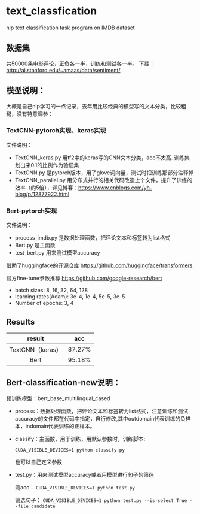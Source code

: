 # text_classfication
nlp text classification task program on IMDB dataset

## 数据集
共50000条电影评论，正负各一半，训练和测试各一半。
下载：http://ai.stanford.edu/~amaas/data/sentiment/

## 模型说明：
大概是自己nlp学习的一点记录，去年用比较经典的模型写的文本分类，比较粗糙，没有特意调参：  

### TextCNN-pytorch实现、keras实现

文件说明：

- TextCNN_keras.py 用tf2中的keras写的CNN文本分类，acc不太高. 训练集划出来0.1的比例作为验证集
- TextCNN.py 是pytorch版本，用了glove词向量，测试时把训练那部分注释掉
- TextCNN_parallel.py 用分布式并行的相关代码改造上个文件，提升了训练的效率（约5倍），详见博客：https://www.cnblogs.com/yh-blog/p/12877922.html

### Bert-pytorch实现

文件说明：

- process_imdb.py 是数据处理函数，把评论文本和标签转为list格式
- Bert.py 是主函数
- test_bert.py 用来测试模型accuracy

借助了huggingface的开源仓库 https://github.com/huggingface/transformers. 

官方fine-tune参数推荐 https://github.com/google-research/bert

- batch sizes: 8, 16, 32, 64, 128
- learning rates(Adam): 3e-4, 1e-4, 5e-5, 3e-5
- Number of epochs: 3, 4

## Results

| result  | acc |       
| :----: | :----: |
| TextCNN（keras）  | 87.27% |
| Bert  | 95.18%| 



## Bert-classification-new说明：
预训练模型：bert_base_multilingual_cased

- process：数据处理函数，把评论文本和标签转为list格式，注意训练和测试accuracy的文件都在代码中指定，自行修改,其中outdomain代表训练的负样本，indomain代表训练的正样本。

- classify：主函数，用于训练，用默认参数时，训练脚本:

  `CUDA_VISIBLE_DEVICES=1 python classify.py`

  也可以自己定义参数

- test.py：用来测试模型accuracy或者用模型进行句子的筛选

  测acc：
  `CUDA_VISIBLE_DEVICES=1 python test.py`

  筛选句子：
  `CUDA_VISIBLE_DEVICES=1 python test.py --is-select True --file candidate`
